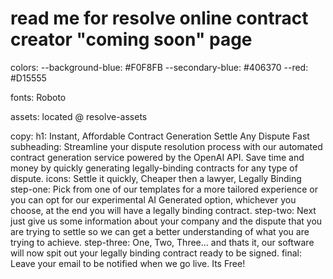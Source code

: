 # read me for resolve online contract creator "coming soon" page

colors: --background-blue: #F0F8FB
        --secondary-blue:  #406370
        --red:             #D15555
    
fonts: Roboto

assets: located @ resolve-assets

copy: h1:            Instant, Affordable Contract Generation Settle Any Dispute Fast
      subheading:    Streamline your dispute resolution process with our automated contract generation service powered by the OpenAI API. Save time and money by quickly generating legally-binding contracts for any type of dispute.
      icons:         Settle it quickly, Cheaper then a lawyer, Legally Binding
      step-one:      Pick from one of our templates for a more tailored experience or you can opt for our experimental AI Generated option, whichever you choose, at the end you will have a legally binding contract.
      step-two:      Next just give us some information about your company and the dispute that you are trying to settle so we can get a better understanding of what you are trying to achieve.
      step-three:    One, Two, Three... and thats it, our software will now spit out your legally binding contract ready to be signed.
      final:         Leave your email to be notified when we go live. Its Free!